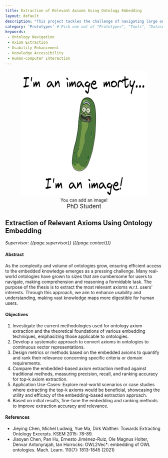 ```yaml
---
title: Extraction of Relevant Axioms Using Ontology Embedding
layout: default
description: "This project tackles the challenge of navigating large ontologies by extracting axioms most relevant to user interests. It aims to enhance usability and comprehension, making complex knowledge structures more accessible and digestible for human users, thereby improving interaction with vast knowledge domains."
category: 'Prototypes' # Pick one out of "Prototypes", "Tools", "Datasets" or "Other"
keywords: 
 - Ontology Navigation
 - Axiom Extraction
 - Usability Enhancement
 - Knowledge Accessibility
 - Human-Computer Interaction
---
```

<center>
<div style="text-align: center; width:400px; display:inline-block; vertical-align:top;"><img src="/images/artefacts/FCP4u0GWUAEbrQW.png" width="400" height="400"><br>You can add an image!<br><span style="font-size:14pt">PhD Student</span></div>
</center>

## Extraction of Relevant Axioms Using Ontology Embedding

*Supervisor: {{page.supervisor}} ({{page.contact}})*

#### Abstract 
As the complexity and volume of ontologies grow, ensuring efficient access to the embedded knowledge emerges as a pressing challenge. Many real-world ontologies have grown to sizes that are cumbersome for users to navigate, making comprehension and reasoning a formidable task. The purpose of the thesis is to extract the most relevant axioms w.r.t. users’ interests. Through this approach, we aim to enhance usability and understanding, making vast knowledge maps more digestible for human users.

#### Objectives
1. Investigate the current methodologies used for ontology axiom extraction and the theoretical foundations of various embedding techniques, emphasizing those applicable to ontologies. 
2. Develop a systematic approach to convert axioms in ontologies to continuous vector representations. 
3. Design metrics or methods based on the embedded axioms to quantify and rank their relevance concerning specific criteria or domain requirements. 
4. Compare the embedded-based axiom extraction method against traditional methods, measuring precision, recall, and ranking accuracy for top-k axiom extraction. 
5. Application Use-Cases: Explore real-world scenarios or case studies where extracting the top-k axioms would be beneficial, showcasing the utility and efficacy of the embedding-based extraction approach. 
6. Based on initial results, fine-tune the embedding and ranking methods to improve extraction accuracy and relevance.


#### References
-  Jieying Chen, Michel Ludwig, Yue Ma, Dirk Walther: Towards Extracting Ontology Excerpts. KSEM 2015: 78-89.
-  Jiaoyan Chen, Pan Hu, Ernesto Jiménez-Ruiz, Ole Magnus Holter, Denvar Antonyrajah, Ian Horrocks: OWL2Vec*: embedding of OWL ontologies. Mach. Learn. 110(7): 1813-1845 (2021)

